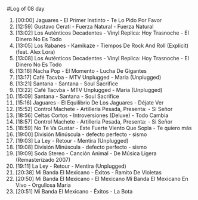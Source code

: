 #Log of 08 day

1. [00:00] Jaguares - El Primer Instinto - Te Lo Pido Por Favor
1. [12:59] Gustavo Cerati - Fuerza Natural - Fuerza Natural
1. [13:02] Los Auténticos Decadentes - Vinyl Replica: Hoy Trasnoche - El Dinero No Es Todo
1. [13:05] Los Rabanes - Kamikaze - Tiempos De Rock And Roll (Explicit) (feat. Alex Lora)
1. [13:08] Los Auténticos Decadentes - Vinyl Replica: Hoy Trasnoche - El Dinero No Es Todo
1. [13:16] Nacha Pop - El Momento - Lucha De Gigantes
1. [13:17] Café Tacvba - MTV Unplugged - Maria (Unplugged)
1. [13:21] Santana - Santana - Soul Sacrifice
1. [13:22] Café Tacvba - MTV Unplugged - Maria (Unplugged)
1. [15:09] Santana - Santana - Soul Sacrifice
1. [15:16] Jaguares - El Equilibrio De Los Jaguares - Déjate Ver
1. [15:52] Control Machete - Artilleria Pesada, Presenta: - Si Señor
1. [18:56] Celtas Cortos - Introversiones (Deluxe) - Todo Cambia
1. [18:57] Control Machete - Artilleria Pesada, Presenta: - Si Señor
1. [18:59] No Te Va Gustar - Este Fuerte Viento Que Sopla - Te quiero más
1. [19:00] División Minúscula - defecto perfecto - sismo
1. [19:03] La Ley - Retour - Mentira (Unplugged)
1. [19:08] División Minúscula - defecto perfecto - sismo
1. [19:09] Soda Stereo - Canción Animal - De Música Ligera (Remasterizado 2007)
1. [19:11] La Ley - Retour - Mentira (Unplugged)
1. [20:38] Mi Banda El Mexicano - Éxitos - Ramito De Violetas
1. [20:50] Mi Banda El Mexicano - El Mexicano Mi Banda El Mexicano En Vivo - Orgullosa Maria
1. [20:51] Mi Banda El Mexicano - Éxitos - La Bota
